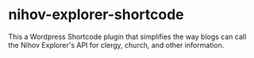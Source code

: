 # nihov-explorer-shortcode
This a Wordpress Shortcode plugin that simplifies the way blogs can call the Nihov Explorer's API for clergy, church, and other information.

